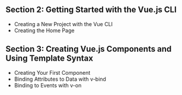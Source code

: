 ## Section 2: Getting Started with the Vue.js CLI
* Creating a New Project with the Vue CLI
* Creating the Home Page
## Section 3: Creating Vue.js Components and Using Template Syntax
* Creating Your First Component
* Binding Attributes to Data with v-bind
* Binding to Events with v-on